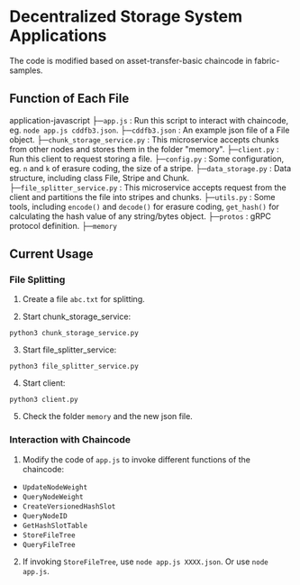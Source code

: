 # Decentralized Storage System Applications

The code is modified based on asset-transfer-basic chaincode in fabric-samples. 

## Function of Each File

application-javascript
├─``app.js``                   : Run this script to interact with chaincode, eg. ```node app.js cddfb3.json```.
├─``cddfb3.json``              : An example json file of a File object.
├─``chunk_storage_service.py`` : This microservice accepts chunks from other nodes and stores them in the folder "memory".
├─``client.py``                : Run this client to request storing a file.
├─``config.py``                : Some configuration, eg. `n` and ``k`` of erasure coding, the size of a stripe.
├─``data_storage.py``          : Data structure, including class File, Stripe and Chunk.
├─``file_splitter_service.py`` : This microservice accepts request from the client and partitions the file into stripes and chunks.
├─``utils.py``                 : Some tools, including ``encode()`` and ``decode()`` for erasure coding, ``get_hash()`` for calculating the hash value of any string/bytes object.
├─``protos``                   : gRPC protocol definition.
├─``memory``

## Current Usage

### File Splitting

1. Create a file ``abc.txt`` for splitting.

2. Start chunk_storage_service:
```
python3 chunk_storage_service.py
```

3. Start file_splitter_service:
```
python3 file_splitter_service.py
```

4. Start client:
```
python3 client.py
```

5. Check the folder ``memory`` and the new json file.

### Interaction with Chaincode

1. Modify the code of ``app.js`` to invoke different functions of the chaincode:

  - ``UpdateNodeWeight``
  - ``QueryNodeWeight``
  - ``CreateVersionedHashSlot``
  - ``QueryNodeID``
  - ``GetHashSlotTable``
  - ``StoreFileTree``
  - ``QueryFileTree``

2. If invoking ``StoreFileTree``, use ``node app.js XXXX.json``. Or use ``node app.js``.
